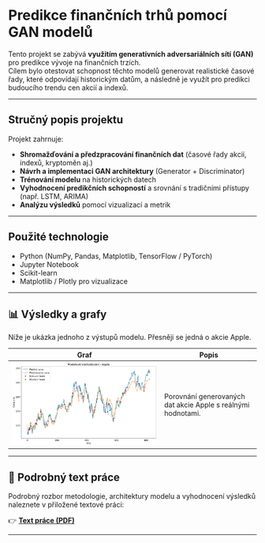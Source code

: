 # Predikce finančních trhů pomocí GAN modelů

Tento projekt se zabývá **využitím generativních adversariálních sítí (GAN)** pro predikce vývoje na finančních trzích.  
Cílem bylo otestovat schopnost těchto modelů generovat realistické časové řady, které odpovídají historickým datům, a následně je využít pro predikci budoucího trendu cen akcií a indexů.

---

## Stručný popis projektu

Projekt zahrnuje:
- **Shromažďování a předzpracování finančních dat** (časové řady akcií, indexů, kryptoměn aj.)
- **Návrh a implementaci GAN architektury** (Generator + Discriminator)
- **Trénování modelu** na historických datech
- **Vyhodnocení predikčních schopností** a srovnání s tradičními přístupy (např. LSTM, ARIMA)
- **Analýzu výsledků** pomocí vizualizací a metrik

---

## Použité technologie

- Python (NumPy, Pandas, Matplotlib, TensorFlow / PyTorch)
- Jupyter Notebook
- Scikit-learn
- Matplotlib / Plotly pro vizualizace

---

## 📊 Výsledky a grafy

Níže je ukázka jednoho z výstupů modelu. Přesněji se jedná o akcie Apple.

| Graf | Popis |
|------|--------|
| ![Výsledek 1](./graphs_text/apple.png) | Porovnání generovaných dat akcie Apple s reálnými hodnotami. |


---

## 📄 Podrobný text práce

Podrobný rozbor metodologie, architektury modelu a vyhodnocení výsledků naleznete v přiložené textové práci:

👉 [**Text práce (PDF)**](./graphs_text/apple.png/Jezek_Pavel_vyzkumny_ukol.pdf)

---
